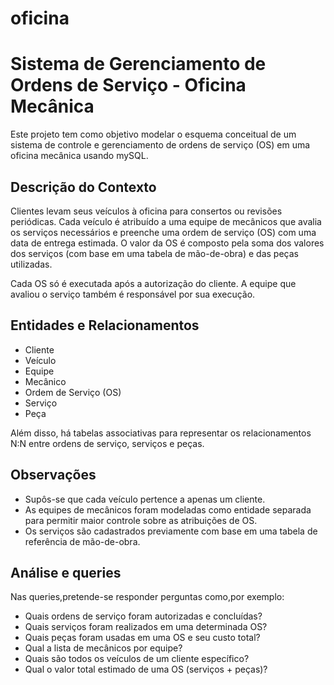 # oficina

# Sistema de Gerenciamento de Ordens de Serviço - Oficina Mecânica

Este projeto tem como objetivo modelar o esquema conceitual de um sistema de controle e gerenciamento de ordens de serviço (OS) em uma oficina mecânica usando mySQL.

## Descrição do Contexto

Clientes levam seus veículos à oficina para consertos ou revisões periódicas. Cada veículo é atribuído a uma equipe de mecânicos que avalia os serviços necessários e preenche uma ordem de serviço (OS) com uma data de entrega estimada. O valor da OS é composto pela soma dos valores dos serviços (com base em uma tabela de mão-de-obra) e das peças utilizadas.

Cada OS só é executada após a autorização do cliente. A equipe que avaliou o serviço também é responsável por sua execução.

## Entidades e Relacionamentos

- Cliente
- Veículo
- Equipe
- Mecânico
- Ordem de Serviço (OS)
- Serviço
- Peça

Além disso, há tabelas associativas para representar os relacionamentos N:N entre ordens de serviço, serviços e peças.

## Observações

- Supôs-se que cada veículo pertence a apenas um cliente.
- As equipes de mecânicos foram modeladas como entidade separada para permitir maior controle sobre as atribuições de OS.
- Os serviços são cadastrados previamente com base em uma tabela de referência de mão-de-obra.

## Análise e queries
Nas queries,pretende-se responder perguntas como,por exemplo:
- Quais ordens de serviço foram autorizadas e concluídas?
- Quais serviços foram realizados em uma determinada OS?
- Quais peças foram usadas em uma OS e seu custo total?
- Qual a lista de mecânicos por equipe?
- Quais são todos os veículos de um cliente específico?
- Qual o valor total estimado de uma OS (serviços + peças)?
